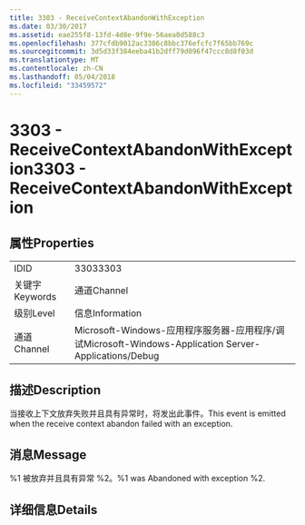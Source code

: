 ```yaml
---
title: 3303 - ReceiveContextAbandonWithException
ms.date: 03/30/2017
ms.assetid: eae255f8-13fd-4d8e-9f9e-56aea0d588c3
ms.openlocfilehash: 377cfdb9012ac3386c8bbc376efcfc7f65bb769c
ms.sourcegitcommit: 3d5d33f384eeba41b2dff79d096f47ccc8d8f03d
ms.translationtype: MT
ms.contentlocale: zh-CN
ms.lasthandoff: 05/04/2018
ms.locfileid: "33459572"
---
```

# <a name="3303---receivecontextabandonwithexception"></a><span data-ttu-id="a8355-102">3303 - ReceiveContextAbandonWithException</span><span class="sxs-lookup"><span data-stu-id="a8355-102">3303 - ReceiveContextAbandonWithException</span></span>
## <a name="properties"></a><span data-ttu-id="a8355-103">属性</span><span class="sxs-lookup"><span data-stu-id="a8355-103">Properties</span></span>  
  
|||  
|-|-|  
|<span data-ttu-id="a8355-104">ID</span><span class="sxs-lookup"><span data-stu-id="a8355-104">ID</span></span>|<span data-ttu-id="a8355-105">3303</span><span class="sxs-lookup"><span data-stu-id="a8355-105">3303</span></span>|  
|<span data-ttu-id="a8355-106">关键字</span><span class="sxs-lookup"><span data-stu-id="a8355-106">Keywords</span></span>|<span data-ttu-id="a8355-107">通道</span><span class="sxs-lookup"><span data-stu-id="a8355-107">Channel</span></span>|  
|<span data-ttu-id="a8355-108">级别</span><span class="sxs-lookup"><span data-stu-id="a8355-108">Level</span></span>|<span data-ttu-id="a8355-109">信息</span><span class="sxs-lookup"><span data-stu-id="a8355-109">Information</span></span>|  
|<span data-ttu-id="a8355-110">通道</span><span class="sxs-lookup"><span data-stu-id="a8355-110">Channel</span></span>|<span data-ttu-id="a8355-111">Microsoft-Windows-应用程序服务器-应用程序/调试</span><span class="sxs-lookup"><span data-stu-id="a8355-111">Microsoft-Windows-Application Server-Applications/Debug</span></span>|  
  
## <a name="description"></a><span data-ttu-id="a8355-112">描述</span><span class="sxs-lookup"><span data-stu-id="a8355-112">Description</span></span>  
 <span data-ttu-id="a8355-113">当接收上下文放弃失败并且具有异常时，将发出此事件。</span><span class="sxs-lookup"><span data-stu-id="a8355-113">This event is emitted when the receive context abandon failed with an exception.</span></span>  
  
## <a name="message"></a><span data-ttu-id="a8355-114">消息</span><span class="sxs-lookup"><span data-stu-id="a8355-114">Message</span></span>  
 <span data-ttu-id="a8355-115">%1 被放弃并且具有异常 %2。</span><span class="sxs-lookup"><span data-stu-id="a8355-115">%1 was Abandoned with exception %2.</span></span>  
  
## <a name="details"></a><span data-ttu-id="a8355-116">详细信息</span><span class="sxs-lookup"><span data-stu-id="a8355-116">Details</span></span>
